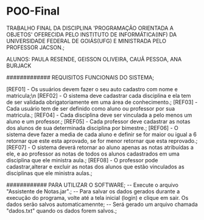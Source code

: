 # POO-Final

TRABALHO FINAL DA DISCIPLINA 'PROGRAMAÇÃO ORIENTADA A OBJETOS' OFERECIDA PELO INSTITUTO DE INFORMÁTICA(INF) DA UNIVERSIDADE FEDERAL DE GOIÁS(UFG) E MINISTRADA PELO PROFESSOR JACSON.;

ALUNOS: PAULA RESENDE, GEISSON OLIVEIRA, CAUÃ PESSOA, ANA BURJACK

############# REQUISITOS FUNCIONAIS DO SISTEMA;

[REF01] - Os usuários devem fazer o seu auto cadastro com nome  e matricula;\n
[REF02] - O sistema deve cadastrar cada disciplina e ela tem de ser validada obrigatoriamente em uma área de conhecimento.;
[REF03] - Cada usuário tem de ser definido como aluno ou professor por sua matricula.;
[REF04] - Cada disciplina deve ser vinculada a pelo menos um aluno e um professor.;
[REF05] - Cada professor deve cadastrar as notas dos alunos de sua determinada disciplina por bimestre.;
[REF06] - O sistema deve fazer a media de cada aluno e definir se for maior ou igual a 6 retornar que este esta aprovado, se for menor retornar que esta reprovado.;
[REF07] - O sistema deverá retornar ao aluno apenas as notas atribuídas a ele, e ao professor as notas de todos os alunos cadastrados em uma disciplina que ele ministra aula.;
[REF08] - O professor pode cadastrar,alterar e excluir as notas dos alunos que estão vinculados as disciplinas que ele ministra aulas.;

############ PARA UTILIZAR O SOFTWARE;
-- Execute o arquivo "Assistente de Notas.jar".;
-- Para salvar os dados gerados durante a execução do programa, volte até a tela inicial (login) e clique em sair. Os dados serão salvos automaticamennte;
-- Será gerado um arquivo chamada "dados.txt" quando os dados forem salvos.;
